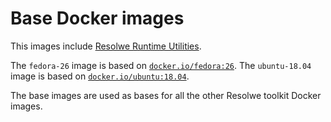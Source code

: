 # Base Docker images

This images include [Resolwe Runtime Utilities](
http://resolwe-runtime-utils.readthedocs.io).

The `fedora-26` image is based on [`docker.io/fedora:26`](
https://hub.docker.com/_/fedora/).
The `ubuntu-18.04` image is based on [`docker.io/ubuntu:18.04`](
https://hub.docker.com/_/ubuntu/).

The base images are used as bases for all the other
Resolwe toolkit Docker images.
